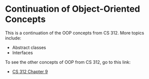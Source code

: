 # Continuation of Object-Oriented Concepts
This is a continuation of the OOP concepts from CS 312. More topics include:
- Abstract classes
- Interfaces

To see the other concepts of OOP from CS 312, go to this link:
- [CS 312 Chapter 9](/../../tree/master/CS%20312/Lectures/src/chapter9)
